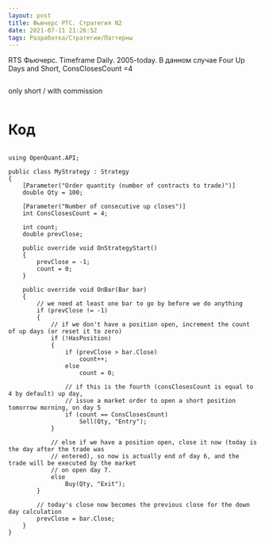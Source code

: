 ```yaml
---
layout: post
title: Фьючерс РТС. Стратегия N2
date: 2021-07-11 21:26:52
tags: Разработка/Стратегии/Паттерны
---
```


RTS Фьючерс. Timeframe Daily. 2005-today.
В данном случае Four Up Days and Short,  ConsClosesCount =4

<!--more-->


<img src="https://raw.githubusercontent.com/Ragve-hub/scribble/gh-pages/images/pattern2_ch.png" alt="">

only short / with commission

<img src="https://raw.githubusercontent.com/Ragve-hub/scribble/gh-pages/images/pattern2_p.png" alt="">

# Код

```

using OpenQuant.API;

public class MyStrategy : Strategy
{
	[Parameter("Order quantity (number of contracts to trade)")]
	double Qty = 100;

	[Parameter("Number of consecutive up closes")]
	int ConsClosesCount = 4;

	int count;
	double prevClose;

	public override void OnStrategyStart()
	{
		prevClose = -1;
		count = 0;
	}

	public override void OnBar(Bar bar)
	{
		// we need at least one bar to go by before we do anything
		if (prevClose != -1)
		{
			// if we don't have a position open, increment the count of up days (or reset it to zero)
			if (!HasPosition)
			{
				if (prevClose > bar.Close)
					count++;
				else
					count = 0;

				// if this is the fourth (consClosesCount is equal to 4 by default) up day, 
				// issue a market order to open a short position tomorrow morning, on day 5
				if (count == ConsClosesCount)
					Sell(Qty, "Entry");
			}

			// else if we have a position open, close it now (today is the day after the trade was 
			// entered), so now is actually end of day 6, and the trade will be executed by the market 
			// on open day 7.
			else
				Buy(Qty, "Exit");
		}

		// today's close now becomes the previous close for the down day calculation
		prevClose = bar.Close;
	}
}

```
